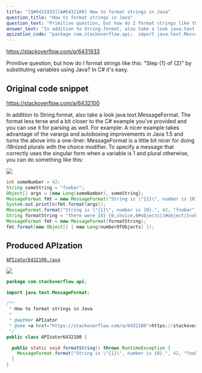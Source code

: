 ```yaml
---
title: "[Q#6431933][A#6432100] How to format strings in Java"
question_title: "How to format strings in Java"
question_text: "Primitive question, but how do I format strings like this: \"Step {1} of {2}\" by substituting variables using Java? In C# it's easy."
answer_text: "In addition to String.format, also take a look java.text.MessageFormat.  The format less terse and a bit closer to the C# example you've provided and you can use it for parsing as well. For example: A nicer example takes advantage of the varargs and autoboxing improvements in Java 1.5 and turns the above into a one-liner: MessageFormat is a little bit nicer for doing i18nized plurals with the choice modifier.  To specify a message that correctly uses the singular form when a variable is 1 and plural otherwise, you can do something like this:"
apization_code: "package com.stackoverflow.api;  import java.text.MessageFormat;  /**  * How to format strings in Java  *  * @author APIzator  * @see <a href=\"https://stackoverflow.com/a/6432100\">https://stackoverflow.com/a/6432100</a>  */ public class APIzator6432100 {    public static void formatString() throws RuntimeException {     MessageFormat.format(\"String is \\\"{1}\\\", number is {0}.\", 42, \"foobar\");   } }"
---
```


https://stackoverflow.com/q/6431933

Primitive question, but how do I format strings like this:
&quot;Step {1} of {2}&quot;
by substituting variables using Java? In C# it&#x27;s easy.



## Original code snippet

https://stackoverflow.com/a/6432100

In addition to String.format, also take a look java.text.MessageFormat.  The format less terse and a bit closer to the C# example you&#x27;ve provided and you can use it for parsing as well.
For example:
A nicer example takes advantage of the varargs and autoboxing improvements in Java 1.5 and turns the above into a one-liner:
MessageFormat is a little bit nicer for doing i18nized plurals with the choice modifier.  To specify a message that correctly uses the singular form when a variable is 1 and plural otherwise, you can do something like this:

<div class="code-logo"><img src="/stackoverflow.png" /></div>

```java
int someNumber = 42;
String someString = "foobar";
Object[] args = {new Long(someNumber), someString};
MessageFormat fmt = new MessageFormat("String is \"{1}\", number is {0}.");
System.out.println(fmt.format(args));
MessageFormat.format("String is \"{1}\", number is {0}.", 42, "foobar");
String formatString = "there were {0} {0,choice,0#objects|1#object|1<objects}";
MessageFormat fmt = new MessageFormat(formatString);
fmt.format(new Object[] { new Long(numberOfObjects) });
```

## Produced APIzation

[`APIzator6432100.java`](https://github.com/pasqualesalza/apization-temp-data/raw/master/search/APIzator6432100.java)

<div class="code-logo"><img src="/apizator.png" /></div>

```java
package com.stackoverflow.api;

import java.text.MessageFormat;

/**
 * How to format strings in Java
 *
 * @author APIzator
 * @see <a href="https://stackoverflow.com/a/6432100">https://stackoverflow.com/a/6432100</a>
 */
public class APIzator6432100 {

  public static void formatString() throws RuntimeException {
    MessageFormat.format("String is \"{1}\", number is {0}.", 42, "foobar");
  }
}

```